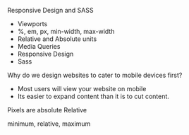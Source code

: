 Responsive Design and SASS

- Viewports
- %, em, px, min-width, max-width
- Relative and Absolute units
- Media Queries
- Responsive Design
- Sass

Why do we design websites to cater to mobile devices first?
- Most users will view your website on mobile
- Its easier to expand content than it is to cut content.

Pixels are absolute
Relative

minimum, relative, maximum